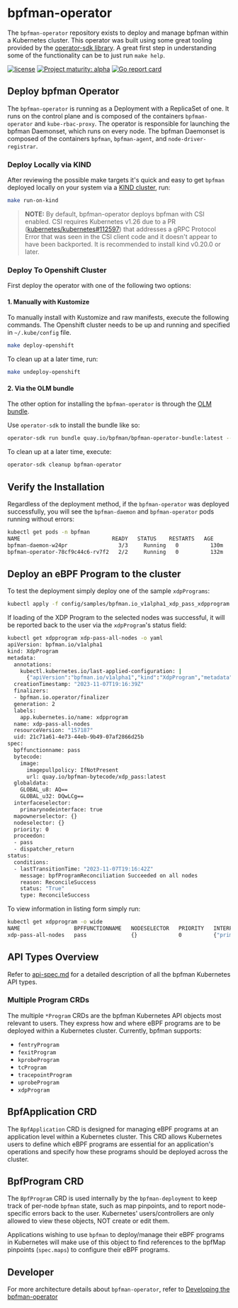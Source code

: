 # bpfman-operator

The `bpfman-operator` repository exists to deploy and manage bpfman within a Kubernetes cluster.
This operator was built using some great tooling provided by the
[operator-sdk library](https://sdk.operatorframework.io/).
A great first step in understanding some of the functionality can be to just run `make help`.


[![license](https://img.shields.io/github/license/bpfman/bpfman-operator.svg?maxAge=2592000)](https://github.com/bpfman/bpfman-operator/blob/main/LICENSE)
[![Project maturity: alpha](https://img.shields.io/badge/maturity-alpha-orange.svg)]() 
[![Go report card](https://goreportcard.com/badge/github.com/bpfman/bpfman-operator)](https://goreportcard.com/report/github.com/bpfman/bpfman-operator)

## Deploy bpfman Operator

The `bpfman-operator` is running as a Deployment with a ReplicaSet of one.
It runs on the control plane and is composed of the containers `bpfman-operator` and
`kube-rbac-proxy`.
The operator is responsible for launching the bpfman Daemonset, which runs on every node.
The bpfman Daemonset is composed of the containers `bpfman`, `bpfman-agent`, and `node-driver-registrar`.

### Deploy Locally via KIND

After reviewing the possible make targets it's quick and easy to get `bpfman` deployed locally on your system
via a [KIND cluster](https://kind.sigs.k8s.io/), run:

```bash
make run-on-kind
```

> **NOTE:** By default, bpfman-operator deploys bpfman with CSI enabled.
CSI requires Kubernetes v1.26 due to a PR
([kubernetes/kubernetes#112597](https://github.com/kubernetes/kubernetes/pull/112597))
that addresses a gRPC Protocol Error that was seen in the CSI client code and it doesn't appear to have
been backported.
It is recommended to install kind v0.20.0 or later.

### Deploy To Openshift Cluster

First deploy the operator with one of the following two options:

#### 1. Manually with Kustomize

To manually install with Kustomize and raw manifests, execute the following
commands.
The Openshift cluster needs to be up and running and specified in `~/.kube/config`
file.

```bash
make deploy-openshift
```

To clean up at a later time, run:

```bash
make undeploy-openshift
```

#### 2. Via the OLM bundle

The other option for installing the `bpfman-operator` is through the
[OLM bundle](https://www.redhat.com/en/blog/deploying-operators-olm-bundles).

Use `operator-sdk` to install the bundle like so:

```bash
operator-sdk run bundle quay.io/bpfman/bpfman-operator-bundle:latest --namespace bpfman
```

To clean up at a later time, execute:

```bash
operator-sdk cleanup bpfman-operator
```

## Verify the Installation

Regardless of the deployment method, if the `bpfman-operator` was deployed successfully,
you will see the `bpfman-daemon` and `bpfman-operator` pods running without errors:

```bash
kubectl get pods -n bpfman
NAME                             READY   STATUS    RESTARTS   AGE
bpfman-daemon-w24pr                3/3     Running   0          130m
bpfman-operator-78cf9c44c6-rv7f2   2/2     Running   0          132m
```

## Deploy an eBPF Program to the cluster

To test the deployment simply deploy one of the sample `xdpPrograms`:

```bash
kubectl apply -f config/samples/bpfman.io_v1alpha1_xdp_pass_xdpprogram.yaml
```

If loading of the XDP Program to the selected nodes was successful, it will be reported
back to the user via the `xdpProgram`'s status field:

```bash
kubectl get xdpprogram xdp-pass-all-nodes -o yaml
apiVersion: bpfman.io/v1alpha1
kind: XdpProgram
metadata:
  annotations:
    kubectl.kubernetes.io/last-applied-configuration: |
      {"apiVersion":"bpfman.io/v1alpha1","kind":"XdpProgram","metadata":{"annotations":{},"labels":{"app.kubernetes.io/name":"xdpprogram"},"name":"xdp-pass-all-nodes"},"spec":{"bpffunctionname":"pass","bytecode":{"image":{"url":"quay.io/bpfman-bytecode/xdp_pass:latest"}},"globaldata":{"GLOBAL_u32":[13,12,11,10],"GLOBAL_u8":[1]},"interfaceselector":{"primarynodeinterface":true},"nodeselector":{},"priority":0}}
  creationTimestamp: "2023-11-07T19:16:39Z"
  finalizers:
  - bpfman.io.operator/finalizer
  generation: 2
  labels:
    app.kubernetes.io/name: xdpprogram
  name: xdp-pass-all-nodes
  resourceVersion: "157187"
  uid: 21c71a61-4e73-44eb-9b49-07af2866d25b
spec:
  bpffunctionname: pass
  bytecode:
    image:
      imagepullpolicy: IfNotPresent
      url: quay.io/bpfman-bytecode/xdp_pass:latest
  globaldata:
    GLOBAL_u8: AQ==
    GLOBAL_u32: DQwLCg==
  interfaceselector:
    primarynodeinterface: true
  mapownerselector: {}
  nodeselector: {}
  priority: 0
  proceedon:
  - pass
  - dispatcher_return
status:
  conditions:
  - lastTransitionTime: "2023-11-07T19:16:42Z"
    message: bpfProgramReconciliation Succeeded on all nodes
    reason: ReconcileSuccess
    status: "True"
    type: ReconcileSuccess
```

To view information in listing form simply run:

```bash
kubectl get xdpprogram -o wide
NAME                 BPFFUNCTIONNAME   NODESELECTOR   PRIORITY   INTERFACESELECTOR               PROCEEDON
xdp-pass-all-nodes   pass              {}             0          {"primarynodeinterface":true}   ["pass","dispatcher_return"]
```

## API Types Overview

Refer to [api-spec.md](https://bpfman.io/main/developer-guide/api-spec/) for a detailed description of all the bpfman Kubernetes API types.

### Multiple Program CRDs

The multiple `*Program` CRDs are the bpfman Kubernetes API objects most relevant to users.
They express how and where eBPF programs are to be deployed within a Kubernetes cluster. Currently, 
bpfman supports:

* `fentryProgram`
* `fexitProgram`
* `kprobeProgram`
* `tcProgram`
* `tracepointProgram`
* `uprobeProgram`
* `xdpProgram`

## BpfApplication CRD

The `BpfApplication` CRD is designed for managing eBPF programs at an application level within a Kubernetes cluster.
This CRD allows Kubernetes users to define which eBPF programs are essential for an application's operations and specify
how these programs should be deployed across the cluster.

## BpfProgram CRD

The `BpfProgram` CRD is used internally by the `bpfman-deployment` to keep track of per-node `bpfman` state,
such as map pinpoints, and to report node-specific errors back to the user.
Kubernetes' users/controllers are only allowed to view these objects, NOT create or edit them.

Applications wishing to use `bpfman` to deploy/manage their eBPF programs in Kubernetes will make use of this
object to find references to the bpfMap pinpoints (`spec.maps`) to configure their eBPF programs.

## Developer

For more architecture details about `bpfman-operator`, refer to
[Developing the bpfman-operator](https://bpfman.io/v0.5.0-rc1/developer-guide/develop-operator)